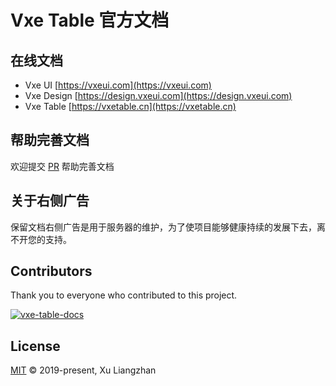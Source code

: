# Vxe Table 官方文档

## 在线文档

* Vxe UI [https://vxeui.com](https://vxeui.com)
* Vxe Design [https://design.vxeui.com](https://design.vxeui.com)
* Vxe Table [https://vxetable.cn](https://vxetable.cn)

## 帮助完善文档

欢迎提交 [PR](https://github.com/x-extends/vxe-table-docs/pulls) 帮助完善文档

## 关于右侧广告

保留文档右侧广告是用于服务器的维护，为了使项目能够健康持续的发展下去，离不开您的支持。

## Contributors

Thank you to everyone who contributed to this project.

[![vxe-table-docs](https://contrib.rocks/image?repo=x-extends/vxe-table-docs)](https://github.com/x-extends/vxe-table-docs/graphs/contributors)

## License

[MIT](LICENSE) © 2019-present, Xu Liangzhan

